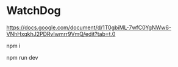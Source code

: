 # WatchDog

https://docs.google.com/document/d/1T0gbiML-7wfC0YgNWw6-VNhHxqkhJ2PDRvlwmrr9VmQ/edit?tab=t.0

npm i

npm run dev
